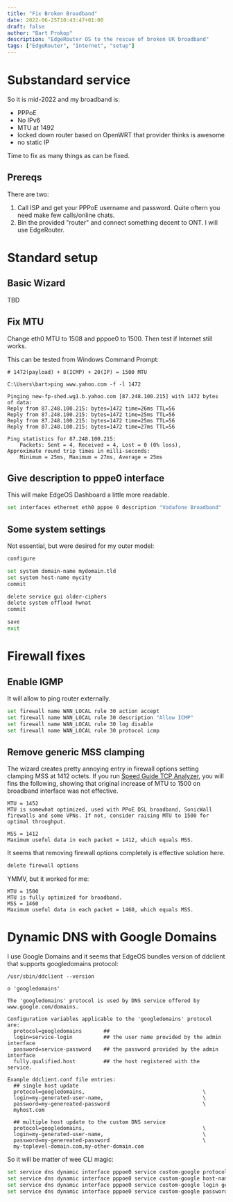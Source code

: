 ```yaml
---
title: "Fix Broken Broadband"
date: 2022-06-25T10:43:47+01:00
draft: false
author: "Bart Prokop"
description: "EdgeRouter OS to the rescue of broken UK broadband"
tags: ["EdgeRouter", "Internet", "setup"]
---
```


# Substandard service

So it is mid-2022 and my broadband is:

- PPPoE
- No IPv6
- MTU at 1492
- locked down router based on OpenWRT that provider thinks is awesome
- no static IP

Time to fix as many things as can be fixed.

## Prereqs

There are two:

1. Call ISP and get your PPPoE username and password. Quite oftern you need make few calls/online chats.
2. Bin the provided "router" and connect something decent to ONT. I will use EdgeRouter.

# Standard setup

## Basic Wizard

TBD

## Fix MTU

Change eth0 MTU to 1508 and pppoe0 to 1500. Then test if Internet still works.

This can be tested from Windows Command Prompt:

```
# 1472(payload) + 8(ICMP) + 20(IP) = 1500 MTU

C:\Users\bart>ping www.yahoo.com -f -l 1472

Pinging new-fp-shed.wg1.b.yahoo.com [87.248.100.215] with 1472 bytes of data:
Reply from 87.248.100.215: bytes=1472 time=26ms TTL=56
Reply from 87.248.100.215: bytes=1472 time=25ms TTL=56
Reply from 87.248.100.215: bytes=1472 time=25ms TTL=56
Reply from 87.248.100.215: bytes=1472 time=27ms TTL=56

Ping statistics for 87.248.100.215:
    Packets: Sent = 4, Received = 4, Lost = 0 (0% loss),
Approximate round trip times in milli-seconds:
    Minimum = 25ms, Maximum = 27ms, Average = 25ms
```

## Give description to pppe0 interface

This will make EdgeOS Dashboard a little more readable.

```bash
set interfaces ethernet eth0 pppoe 0 description "Vodafone Broadband"
```

## Some system settings

Not essential, but were desired for my outer model:

```bash
configure

set system domain-name mydomain.tld
set system host-name mycity
commit

delete service gui older-ciphers
delete system offload hwnat
commit

save
exit
```

# Firewall fixes

## Enable IGMP

It will allow to ping router externally.

```bash
set firewall name WAN_LOCAL rule 30 action accept
set firewall name WAN_LOCAL rule 30 description "Allow ICMP"
set firewall name WAN_LOCAL rule 30 log disable
set firewall name WAN_LOCAL rule 30 protocol icmp
```

## Remove generic MSS clamping

The wizard creates pretty annoying entry in firewall options setting clamping MSS at 1412 octets. If you run [Speed Guide TCP Analyzer](https://www.speedguide.net/analyzer.php), you will fins the following, showing that original increase of MTU to 1500 on broadband interface was not effective.

```
MTU = 1452
MTU is somewhat optimized, used with PPoE DSL broadband, SonicWall firewalls and some VPNs. If not, consider raising MTU to 1500 for optimal throughput.

MSS = 1412
Maximum useful data in each packet = 1412, which equals MSS.
```

It seems that removing firewall options completely is effective solution here.

```bash
delete firewall options
```

YMMV, but it worked for me:

```
MTU = 1500
MTU is fully optimized for broadband.
MSS = 1460
Maximum useful data in each packet = 1460, which equals MSS.
```

# Dynamic DNS with Google Domains

I use Google Domains and it seems that EdgeOS bundles version of ddclient that supports googledomains protocol:

```
/usr/sbin/ddclient --version

o 'googledomains'

The 'googledomains' protocol is used by DNS service offered by www.google.com/domains.

Configuration variables applicable to the 'googledomains' protocol are:
  protocol=googledomains       ##
  login=service-login          ## the user name provided by the admin interface
  password=service-password    ## the password provided by the admin interface
  fully.qualified.host         ## the host registered with the service.

Example ddclient.conf file entries:
  ## single host update
  protocol=googledomains,                                      \
  login=my-generated-user-name,                                \
  password=my-genereated-password                              \
  myhost.com

  ## multiple host update to the custom DNS service
  protocol=googledomains,                                      \
  login=my-generated-user-name,                                \
  password=my-genereated-password                              \
  my-toplevel-domain.com,my-other-domain.com
```

So it will be matter of wee CLI magic:

```bash
set service dns dynamic interface pppoe0 service custom-google protocol googledomains
set service dns dynamic interface pppoe0 service custom-google host-name dynhost.domain.tld
set service dns dynamic interface pppoe0 service custom-google login generated-user-name
set service dns dynamic interface pppoe0 service custom-google password genereated-password
```

